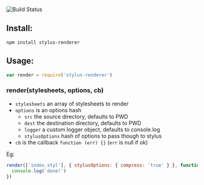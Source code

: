 ![Build Status](https://travis-ci.org/bengourley/node-stylus-renderer.png?branch=master)


## Install:

```
npm install stylus-renderer
```

## Usage:

```js
var render = require('stylus-renderer')
```

### render(stylesheets, options, cb)

- `stylesheets` an array of stylesheets to render
- `options` is an options hash
  - `src` the source directory, defaults to PWD
  - `dest` the destination directory, defaults to PWD
  - `logger` a custom logger object, defaults to console.log
  - `stylusOptions` hash of options to pass though to stylus
- `cb` is the callback `function (err) {}` (`err` is null if ok)

Eg:
```js
render(['index.styl'], { stylusOptions: { compress: 'true' } }, function () {
  console.log('done!')
})
```